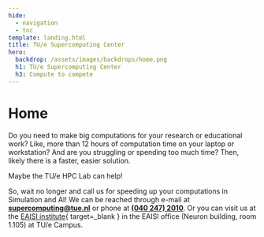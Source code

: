 ```yaml
---
hide:
  - navigation
  - toc
template: landing.html
title: TU/e Supercomputing Center
hero:
  backdrop: /assets/images/backdrops/home.png
  h1: TU/e Supercomputing Center
  h3: Compute to compete
---
```


# Home

Do you need to make big computations for your research or educational work? Like, more than 12 hours of computation time
on your laptop or workstation? And are you struggling or spending too much time? Then, likely there is a faster, easier
solution.

Maybe the TU/e HPC Lab can help!

So, wait no longer and call us for speeding up your computations in Simulation and AI! We can be reached through e-mail
at **[supercomputing@tue.nl](mailto:supercomputing@tue.nl)** or phone at **[(040 247) 2010](tel:+31402472010)**. Or you
can visit us at
the [EAISI institute](https://www.tue.nl/en/research/institutes/eindhoven-artificial-intelligence-systems-institute){ target=_blank } in the EAISI office (Neuron building, room 1.105) at TU/e Campus.
